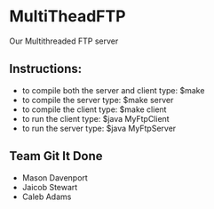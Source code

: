 # MultiTheadFTP
Our Multithreaded FTP server 

## Instructions:
+ to compile both the server and client type: $make 
+ to compile the server type: $make server
+ to compile the client type: $make client
+ to run the client type: $java MyFtpClient <SERVER IP> <NORMAL PORT> <TERMINATION PORT>
+ to run the server type: $java MyFtpServer <NORMAL PORT> <TERMINATION PORT>

## Team Git It Done
- Mason Davenport
- Jaicob Stewart
- Caleb Adams